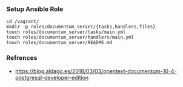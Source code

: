 
### Setup Ansible Role

    cd /vagrant/
    mkdir -p roles/documentum_server/{tasks,handlers,files}
    touch roles/documentum_server/tasks/main.yml
    touch roles/documentum_server/handlers/main.yml
    touch roles/documentum_server/README.md

### Refrences
- https://blog.aldago.es/2018/03/03/opentext-documentum-16-4-postgresql-developer-edition

